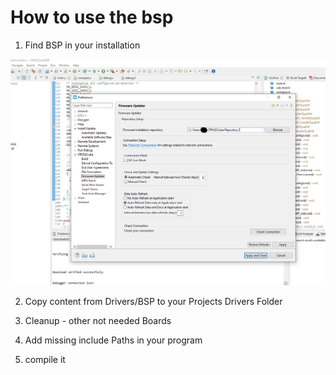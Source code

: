 # How to use the bsp

1. Find BSP in your installation

![bsp location](./images/bsp1.PNG)

2. Copy content from Drivers/BSP to your Projects Drivers Folder

3. Cleanup - other not needed Boards

4. Add missing include Paths in your program

5. compile it